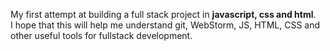 My first attempt at building a full stack project in <b>javascript, css and html</b>.
<br>
I hope that this will help me understand git, WebStorm, JS, HTML, CSS and other useful tools for fullstack development.